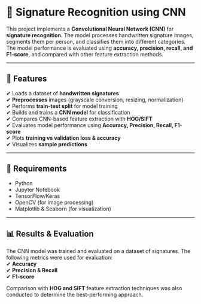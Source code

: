 # 📝 Signature Recognition using CNN  

This project implements a **Convolutional Neural Network (CNN)** for **signature recognition**. The model processes handwritten signature images, segments them per person, and classifies them into different categories. The model performance is evaluated using **accuracy, precision, recall, and F1-score**, and compared with other feature extraction methods.  

---

## 🚀 **Features**  
✔ Loads a dataset of **handwritten signatures**  
✔ **Preprocesses** images (grayscale conversion, resizing, normalization)  
✔ Performs **train-test split** for model training  
✔ Builds and trains a **CNN model** for classification  
✔ Compares CNN-based feature extraction with **HOG/SIFT**  
✔ Evaluates model performance using **Accuracy, Precision, Recall, F1-score**  
✔ Plots **training vs validation loss & accuracy**  
✔ Visualizes **sample predictions**  

---

## 🔧 **Requirements**  
- Python  
- Jupyter Notebook  
- TensorFlow/Keras  
- OpenCV (for image processing)  
- Matplotlib & Seaborn (for visualization)  

---

## 📊 **Results & Evaluation**  
The CNN model was trained and evaluated on a dataset of signatures. The following metrics were used for evaluation:  
✔ **Accuracy**  
✔ **Precision & Recall**  
✔ **F1-score**  

Comparison with **HOG and SIFT** feature extraction techniques was also conducted to determine the best-performing approach.  
